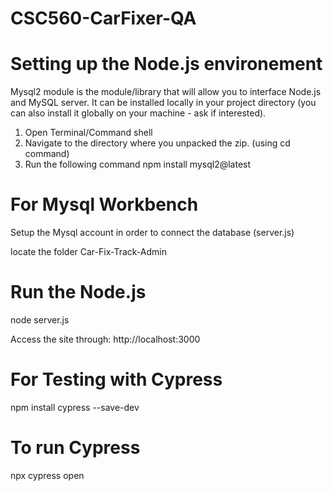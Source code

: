 # CSC560-CarFixer-QA
# Setting up the Node.js environement
Mysql2 module is the module/library that will allow you to interface Node.js and MySQL server. 
It can be installed locally in your project directory (you can also install it globally on your 
machine - ask if interested). 
1) Open Terminal/Command shell 
2) Navigate to the directory where you unpacked the zip. (using cd command) 
3) Run the following command 
npm install mysql2@latest 

# For Mysql Workbench

Setup the Mysql account in order to connect the database (server.js)

locate the folder Car-Fix-Track-Admin

# Run the Node.js

node server.js 

Access the site through: http://localhost:3000

# For Testing with Cypress

npm install cypress --save-dev 

# To run Cypress

npx cypress open
